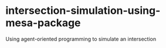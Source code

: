 # intersection-simulation-using-mesa-package
Using agent-oriented programming to simulate an intersection 
